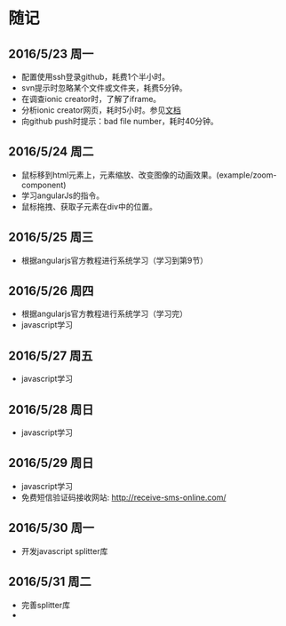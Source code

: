 # 随记

## 2016/5/23 周一

- 配置使用ssh登录github，耗费1个半小时。
- svn提示时忽略某个文件或文件夹，耗费5分钟。
- 在调查ionic creator时，了解了iframe。
- 分析ionic creator网页，耗时5小时。参见[文档](../../../FingerWeb/blob/master/Doc/ionic_creator.md)
- 向github push时提示：bad file number，耗时40分钟。

## 2016/5/24 周二
- 鼠标移到html元素上，元素缩放、改变图像的动画效果。(example/zoom-component)
- 学习angularJs的指令。
- 鼠标拖拽、获取子元素在div中的位置。


## 2016/5/25 周三
- 根据angularjs官方教程进行系统学习（学习到第9节）

## 2016/5/26 周四
- 根据angularjs官方教程进行系统学习（学习完）
- javascript学习

## 2016/5/27 周五
- javascript学习

## 2016/5/28 周日
- javascript学习

## 2016/5/29 周日
- javascript学习
- 免费短信验证码接收网站: http://receive-sms-online.com/

## 2016/5/30 周一
- 开发javascript splitter库

## 2016/5/31 周二
- 完善splitter库
-